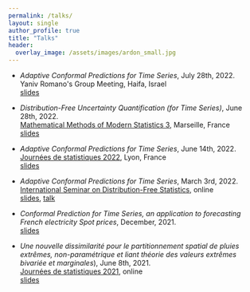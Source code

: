 ```yaml
---
permalink: /talks/
layout: single
author_profile: true
title: "Talks"
header:
  overlay_image: /assets/images/ardon_small.jpg
---
```


- *Adaptive Conformal Predictions for Time Series*, July 28th, 2022.  
Yaniv Romano's Group Meeting, Haifa, Israel  
[slides](http://mzaffran.github.io/assets/files/Talks/ACP_TS_YRGM.pdf)

- *Distribution-Free Uncertainty Quantification (for Time Series)*, June 28th, 2022.  
[Mathematical Methods of Modern Statistics 3](https://conferences.cirm-math.fr/2554.html), Marseille, France  
[slides](http://mzaffran.github.io/assets/files/Talks/MMMS3.pdf)

- *Adaptive Conformal Predictions for Time Series*, June 14th, 2022.  
[Journées de statistiques 2022](https://jds22.sciencesconf.org/), Lyon, France  
[slides](http://mzaffran.github.io/assets/files/Talks/ACP_TS_JdS.pdf)

- *Adaptive Conformal Predictions for Time Series*, March 3rd, 2022.  
[International Seminar on Distribution-Free Statistics](https://sites.google.com/view/isdfs/home), online  
[slides](http://mzaffran.github.io/assets/files/Talks/ACP_TS_ISDFS.pdf), [talk](https://www.youtube.com/watch?v=Yuxu9aUpVi0)

- *Conformal Prediction for Time Series, an application to forecasting French electricity Spot prices*, December, 2021.  
[slides](http://mzaffran.github.io/assets/files/Talks/Conformal_Prediction_for_Time_Series_An_application_to_forecasting_electricity_French_Spot_prices_Detailed.pdf)

- *Une nouvelle dissimilarité pour le partitionnement spatial de pluies extrêmes, non-paramétrique et liant théorie des valeurs extrêmes bivariée et marginales*), June 8th, 2021.  
[Journées de statistiques 2021](https://jds2021.sciencesconf.org/), online  
[slides](http://mzaffran.github.io/assets/files/Talks/JdS_210608.pdf)
